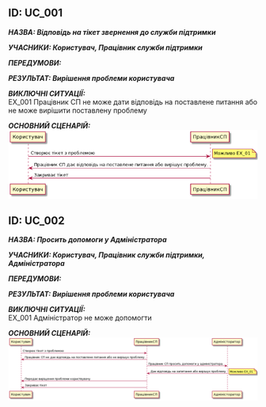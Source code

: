 <h2>ID: UС_001</h2>
      
***НАЗВА: Відповідь на тікет звернення до служби підтримки***
    
***УЧАСНИКИ: Користувач, Працівник служби підтримки***

***ПЕРЕДУМОВИ:***

***РЕЗУЛЬТАТ: Вирішення проблеми користувача***

***ВИКЛЮЧНІ СИТУАЦІЇ:***  
EX_001 Працівник СП не може дати відповідь на поставлене питання або не може вирішити поставлену проблему

***ОСНОВНИЙ СЦЕНАРІЙ:***
![Image alt](https://github.com/MaxiskaSN/database_basics_template/blob/master/src/uml/UC_08.png)


<h2>ID: UС_002</h2>
      
***НАЗВА: Просить допомоги у Адміністратора***
    
***УЧАСНИКИ: Користувач, Працівник служби підтримки, Адміністратора***

***ПЕРЕДУМОВИ:***

***РЕЗУЛЬТАТ: Вирішення проблеми користувача***

***ВИКЛЮЧНІ СИТУАЦІЇ:***  
EX_001 Адміністратор не може допомогти

***ОСНОВНИЙ СЦЕНАРІЙ:***
![Image alt](https://github.com/MaxiskaSN/database_basics_template/blob/master/src/uml/UC_09.png)
